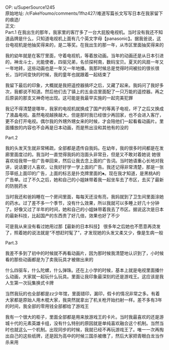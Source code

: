
OP: u/SuperSource1245  
原始地址: /r/FakeYoumo/comments/1fhz427/难道写篇长文写写日本在我家留下的痕迹/  
正文:  
Part.1
在我出生的那年，我家里的客厅多了一台大屁股电视机。当时没有我还不知道品牌是什么，只知道电视机上面有几个英文字母【panasonic】。据我爸说，这台电视机是他抽奖得来的，是二等奖。在我出生的那一年，从市区里面抽奖得来的

我的幼年就是在客厅里面，守着电视机，等着放动画。当年的动画还是从日本引进的，神龙斗士，光能使者，四驱兄弟，名侦探柯南，数码宝贝。夏天的风扇一年又一年地转，这些动画也是一年又一年地播。我那时候总是觉得时间被拉的很长很长，当时间变快的时候，我的童年也就跟着一起结束了

我留下最后的印象，大概就是我把遥控器搞坏之后，又藏了起来。我妈问了我好多次，我都说不知道。然后他们去了镇上的五金店里面配了一只万能的遥控器。再之后原装的那支又神奇地出现。这可能是我最早实施的一起完美犯罪

我记不得清楚是哪年，我家的电视机就换成了国产的等离子电视，坏了之后又换成了液晶电视。虽然电视越换越大，但是那时我已经很少再回家，也不会进入客厅，更不会打开电视。偶尔我的外甥外甥女来的时候，才会陪他们一起看看动画片。里面播放的内容也不会再是日本动画，而是熊出没和其他有的没的

Part.2

我的头发天生就非常稀疏，全部都是遗传自我妈。在幼年，我的很多时间都是在发廊里面度过的。我当时一直觉得我妈的泡面头非常丑，但是又不敢对着她说
她很喜欢给我带一些广告单回来，然后让我去念上面的广告词。当时她语重心长地对我讲，说话要讨人喜欢，让我好好学一学上面的广告。我还记得非常清楚，那是一张莎草纸上面印的广告，上面的标志是扑克牌里面的♠。现在我才知道，是黑桃A的广告单。过了不久之后，她和自己的小姐妹带着我一起坐车去了市区，去买了最新的防脱药水

当时我还和爸妈睡在一个房间里面，每每天还没有亮，我妈就到了卫生间里面涂她的药水。过了差不多一个季节，没有什么效果，所以我就可以多睡上好几十分钟了。好像又过了半年的时间，她和自己的小姐妹带着我去了市区。据说这次是日本的最新科技，比起国产的东西贵了好几倍，效果也好了不少

可是我从来没有看过她用过那【最新的日本科技】
很多年之后她也不愿意再烫发了，照着她的说法就是“不想赶时髦了”，才发现她的头发又柔又少，像是生病一般

Part.3

我差不多到了初中的时候就不再看动画片，因为那时候我清楚地认识到了，小时候看的那些动画都是为了卖我玩具才被做出来的

什么四驱车，什么陀螺，什么弹珠。还在上小学的时候，基本上就是电视里面播什么动画，大家就一起玩什么玩具。里面让我印象最深刻的还是游戏王。这应该是我人生第一次玩集换式卡牌

当然我玩的也全部都是zz少年馆，里面错印，漏印，假卡的情况非常之多。有着大家都是原始人用木棍大家，我突然就拿出了机关枪开始扫射一样。差不多有3年的时间，我全部的零用钱全部都给了游戏王

我有一个很大的柜子，里面全部都是用来放游戏王的卡片。当时我最喜欢的还是游城十代的元素英雄卡组，没有什么特别的原因就是单纯喜欢融合这个机制。当然当时也就这么一个机制。出现同步的时候，我就已经不再玩游戏王了。唯一一次再掏出自己的这些纸牌，还是因为高中的时候三国杀被缴了，然后大家把青眼白龙当作杀来用
